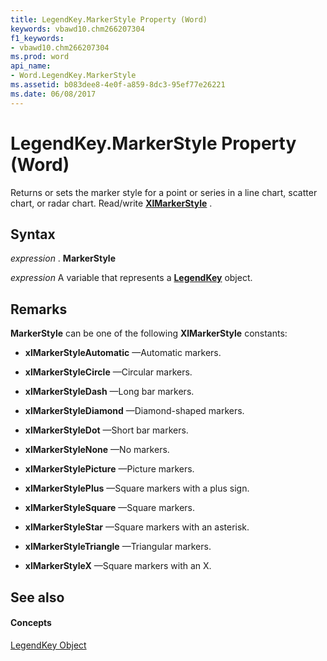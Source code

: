 ```yaml
---
title: LegendKey.MarkerStyle Property (Word)
keywords: vbawd10.chm266207304
f1_keywords:
- vbawd10.chm266207304
ms.prod: word
api_name:
- Word.LegendKey.MarkerStyle
ms.assetid: b083dee8-4e0f-a859-8dc3-95ef77e26221
ms.date: 06/08/2017
---
```



# LegendKey.MarkerStyle Property (Word)

Returns or sets the marker style for a point or series in a line chart, scatter chart, or radar chart. Read/write **[XlMarkerStyle](xlmarkerstyle-enumeration-word.md)** .


## Syntax

 _expression_ . **MarkerStyle**

 _expression_ A variable that represents a **[LegendKey](legendkey-object-word.md)** object.


## Remarks

 **MarkerStyle** can be one of the following **XlMarkerStyle** constants:


- **xlMarkerStyleAutomatic** —Automatic markers.
    
- **xlMarkerStyleCircle** —Circular markers.
    
- **xlMarkerStyleDash** —Long bar markers.
    
- **xlMarkerStyleDiamond** —Diamond-shaped markers.
    
- **xlMarkerStyleDot** —Short bar markers.
    
- **xlMarkerStyleNone** —No markers.
    
- **xlMarkerStylePicture** —Picture markers.
    
- **xlMarkerStylePlus** —Square markers with a plus sign.
    
- **xlMarkerStyleSquare** —Square markers.
    
- **xlMarkerStyleStar** —Square markers with an asterisk.
    
- **xlMarkerStyleTriangle** —Triangular markers.
    
- **xlMarkerStyleX** —Square markers with an X.
    



## See also


#### Concepts


[LegendKey Object](legendkey-object-word.md)

